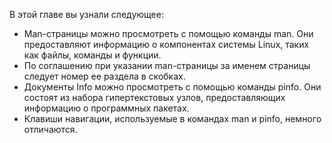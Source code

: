 В этой главе вы узнали следующее:

* Man-страницы можно просмотреть с помощью команды man. Они предоставляют информацию о компонентах системы Linux, таких как файлы, команды и функции.
* По соглашению при указании man-страницы за именем страницы следует номер ее раздела в скобках.
* Документы Info можно просмотреть с помощью команды pinfo. Они состоят из набора гипертекстовых узлов, предоставляющих информацию о программных пакетах.
* Клавиши навигации, используемые в командах man и pinfo, немного отличаются.